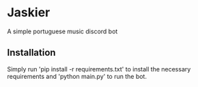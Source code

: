 # Jaskier
A simple portuguese music discord bot

## Installation
Simply run 'pip install -r requirements.txt' to install the necessary requirements and 'python main.py' to run the bot.
